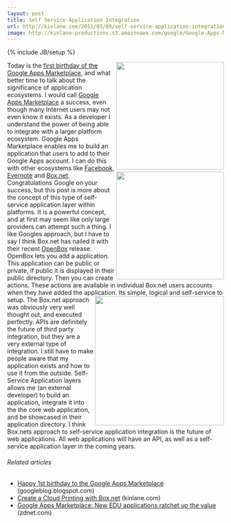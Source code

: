 ```yaml
---
layout: post
title: Self Service Application Integration
url: http://kinlane.com/2011/03/09/self-service-application-integration/
image: http://kinlane-productions.s3.amazonaws.com/google/Google-Apps-Marketplace.jpg
---
```

{% include JB/setup %}
<img src="http://kinlane-productions.s3.amazonaws.com/google/Google-Apps-Marketplace.jpg"  width="250" align="right" />Today is the <a title="First Birthday Google Apps Marketplace" href="http://googleblog.blogspot.com/2011/03/happy-1st-birthday-to-google-apps.html">first birthday of the Google Apps Marketplace</a>, and what better time to talk about the significance of application ecosystems.
I would call <a title="Google Apps Marketplace" href="https://www.google.com/enterprise/marketplace/?pli=1">Google Apps Marketplace</a> a success, even though many Internet users may not even know it exists.
As a developer I understand the power of being able to integrate with a larger platform ecosystem.
Google Apps Marketplace enables me to build an application that users to add to their Google Apps account.
I can do this with other ecosystems like <a title="Facebook Developer Platform" href="http://developers.facebook.com/">Facebook</a>, <a title="Evernote Trunk" href="http://www.evernote.com/about/trunk/">Evernote</a> and <a title="Box.net" href="http://www.box.net/services">Box.net</a>. <img src="http://kinlane-productions.s3.amazonaws.com/box-net-logo.jpg"  width="250" align="right" /> Congratulations Google on your success, but this post is more about the concept of this type of self-service application layer within platforms.
It is a powerful concept, and at first may seem like only large providers can attempt such a thing.
I like Googles approach, but I have to say I think Box.net has nailed it with their recent <a title="OpenBox" href="http://www.box.net/services">OpenBox</a> release.
OpenBox lets you add a application. This application can be public or private, if public it is displayed in their public directory. Then you can create actions. These actions are available in individual Box.net users accounts when they have added the application. <img src="http://kinlane-productions.s3.amazonaws.com/Box.net/Open-Box.png"  width="300" align="right" /> Its simple, logical and self-service to setup. The Box.net approach was obviously very well thought out, and executed perfectly.
APIs are definitely the future of third party integration, but they are a very external type of integration. I still have to make people aware that my application exists and how to use it from the outside.
Self-Service Application layers allows me (an external developer) to build an application, integrate it into the the core web application, and be showcased in their application directory.
I think Box.nets approach to self-service application integration is the future of web applications.
All web applications will have an API, as well as a self-service application layer in the coming years.
<h6 class="zemanta-related-title c2">
     Related articles
</h6>
<ul class="zemanta-article-ul">
     <li class="zemanta-article-ul-li">
          <a href="http://googleblog.blogspot.com/2011/03/happy-1st-birthday-to-google-apps.html">Happy 1st birthday to the Google Apps Marketplace</a> (googleblog.blogspot.com)
     </li>
     <li class="zemanta-article-ul-li">
          <a href="http://www.kinlane.com/2011/03/create-a-cloud-printing-with-box-net/">Create a Cloud Printing with Box.net</a> (kinlane.com)
     </li>
     <li class="zemanta-article-ul-li">
          <a href="http://www.zdnet.com/blog/education/google-apps-marketplace-new-edu-applications-ratchet-up-the-value/4463">Google Apps Marketplace: New EDU applications ratchet up the value</a> (zdnet.com)
     </li>
</ul>